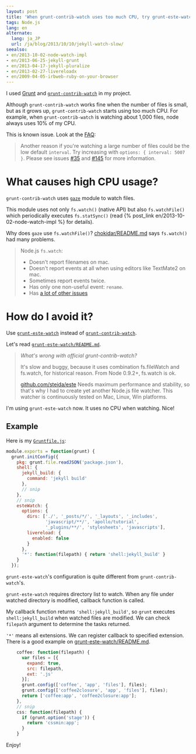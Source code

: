 ```yaml
---
layout: post
title: 'When grunt-contrib-watch uses too much CPU, try grunt-este-watch'
tags: Node.js
lang: en
alternate:
  lang: ja_JP
  url: /ja/blog/2013/10/10/jekyll-watch-slow/
seealso:
- en/2013-10-02-node-watch-impl
- en/2013-06-25-jekyll-grunt
- en/2013-04-17-jekyll-pluralize
- en/2013-02-27-livereloadx
- en/2009-04-05-irbweb-ruby-on-your-browser
---
```

I used [Grunt] and [`grunt-contrib-watch`] in my project. 

Although `grunt-contrib-watch` works fine when the number of files is small, but as it grows up, `grunt-contrib-watch` starts using too much CPU. For example, when `grunt-contrib-watch` is watching about 1,000 files, node always uses 10% of my CPU.

This is known issue. Look at the [FAQ](https://github.com/gruntjs/grunt-contrib-watch/#why-is-the-watch-devouring-all-my-memorycpu):

> Another reason if you're watching a large number of files could be the low default `interval`. Try increasing with `options: { interval: 5007 }`. Please see issues [#35](https://github.com/gruntjs/grunt-contrib-watch/issues/35) and [#145](https://github.com/gruntjs/grunt-contrib-watch/issues/145) for more information.


What causes high CPU usage?
===========================

`grunt-contrib-watch` uses [`gaze`] module to watch files.

This module uses not only `fs.watch()` (native API) but also `fs.watchFile()` which periodically executes `fs.statSync()` (read {% post_link en/2013-10-02-node-watch-impl %} for details).

Why does `gaze` use `fs.watchFile()`? [chokidar/README.md](https://github.com/paulmillr/chokidar) says `fs.watch()` had many problems.

> Node.js `fs.watch`:
> 
> * Doesn't report filenames on mac.
> * Doesn't report events at all when using editors like TextMate2 on mac.
> * Sometimes report events twice.
> * Has only one non-useful event: `rename`.
> * Has [a lot of other issues](https://github.com/joyent/node/search?q=fs.watch&type=Issues)


How do I avoid it?
==================

Use [`grunt-este-watch`] instead of [`grunt-contrib-watch`].

Let's read [`grunt-este-watch/README.md`](https://github.com/steida/grunt-este-watch/blob/master/README.md).

> *What's wrong with official grunt-contrib-watch?*
>
> It's slow and buggy, because it uses combination fs.fileWatch and fs.watch, for
> historical reason. From Node 0.9.2+, fs.watch is ok.
> 
> [github.com/steida/este](http://github.com/steida/este) Needs maximum performance and
> stability, so that's why I had to create yet another Node.js file watcher.
> This watcher is continuously tested on Mac, Linux, Win platforms.

I'm using `grunt-este-watch` now. It uses no CPU when watching. Nice!


Example
-------

Here is my [`Gruntfile.js`](https://github.com/nitoyon/tech.nitoyon.com/blob/b1fd0f12a6318b200390d8a2934d5cb66e46d454/Gruntfile.js):

```javascript
module.exports = function(grunt) {
  grunt.initConfig({
    pkg: grunt.file.readJSON('package.json'),
    shell: {
      jekyll_build: {
        command: 'jekyll build'
      },
      // snip
    },
    // snip
    esteWatch: {
      options: {
        dirs: ['./', '_posts/*/', '_layouts', '_includes',
               'javascript/**/', 'apollo/tutorial',
               '_plugins/**/', 'stylesheets', 'javascripts'],
        livereload: {
          enabled: false
        }
      },
      '*': function(filepath) { return 'shell:jekyll_build' }
    }
  });
```

`grunt-este-watch`'s configuration is quite different from `grunt-contrib-watch`'s.

`grunt-este-watch` requires directory list to watch. When any file under watched directory is modified, callback function is called.

My callback function returns `'shell:jekyll_build'`, so `grunt` executes `shell:jekyll_build` when watched files are modified. We can check `filepath` argument to determine the tasks returned.

`'*'` means all extensions. We can register callback to specified extension. There is a good example on [grunt-este-watch/README.md](https://github.com/steida/grunt-este-watch/blob/master/README.md).

```javascript
    coffee: function(filepath) {
      var files = [{
        expand: true,
        src: filepath,
        ext: '.js'
      }];
      grunt.config(['coffee', 'app', 'files'], files);
      grunt.config(['coffee2closure', 'app', 'files'], files);
      return ['coffee:app', 'coffee2closure:app'];
    },
    // snip
    css: function(filepath) {
      if (grunt.option('stage')) {
        return 'cssmin:app';
      }
    }
```

Enjoy!

[Grunt]:  http://gruntjs.com/
[`grunt-contrib-watch`]: https://github.com/gruntjs/grunt-contrib-watch
[`gaze`]: https://github.com/shama/gaze
[`grunt-este-watch`]: https://github.com/steida/grunt-este-watch/
